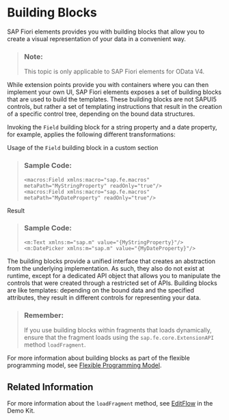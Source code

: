 <!-- loio24c1304739dd4f19af0ce2482c4d9bbe -->

# Building Blocks

SAP Fiori elements provides you with building blocks that allow you to create a visual representation of your data in a convenient way.

> ### Note:  
> This topic is only applicable to SAP Fiori elements for OData V4.

While extension points provide you with containers where you can then implement your own UI, SAP Fiori elements exposes a set of building blocks that are used to build the templates. These building blocks are not SAPUI5 controls, but rather a set of templating instructions that result in the creation of a specific control tree, depending on the bound data structures.

Invoking the `Field` building block for a string property and a date property, for example, applies the following different transformations:

Usage of the `Field` building block in a custom section

> ### Sample Code:  
> ```
> <macros:Field xmlns:macro="sap.fe.macros" metaPath="MyStringProperty" readOnly="true"/>
> <macros:Field xmlns:macro="sap.fe.macros" metaPath="MyDateProperty" readOnly="true"/>
> ```

Result

> ### Sample Code:  
> ```
> <m:Text xmlns:m="sap.m" value="{MyStringProperty}"/>
> <m:DatePicker xmlns:m="sap.m" value="{MyDateProperty}"/>
> ```

The building blocks provide a unified interface that creates an abstraction from the underlying implementation. As such, they also do not exist at runtime, except for a dedicated API object that allows you to manipulate the controls that were created through a restricted set of APIs. Building blocks are like templates: depending on the bound data and the specified attributes, they result in different controls for representing your data.

> ### Remember:  
> If you use building blocks within fragments that loads dynamically, ensure that the fragment loads using the `sap.fe.core.ExtensionAPI` method `loadFragment`.

For more information about building blocks as part of the flexible programming model, see [Flexible Programming Model](https://ui5.sap.com/test-resources/sap/fe/core/fpmExplorer/index.html#/overview/introduction).



<a name="loio24c1304739dd4f19af0ce2482c4d9bbe__section_gwt_f4f_4cc"/>

## Related Information

For more information about the `loadFragment` method, see [EditFlow](https://ui5.sap.com/#/api/sap.fe.core.ExtensionAPI%23overview) in the Demo Kit.


